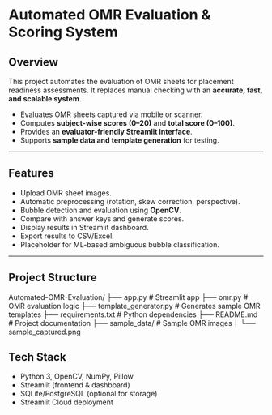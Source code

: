 # Automated OMR Evaluation & Scoring System

## Overview
This project automates the evaluation of OMR sheets for placement readiness assessments. It replaces manual checking with an **accurate, fast, and scalable system**.

- Evaluates OMR sheets captured via mobile or scanner.
- Computes **subject-wise scores (0–20)** and **total score (0–100)**.
- Provides an **evaluator-friendly Streamlit interface**.
- Supports **sample data and template generation** for testing.

---

## Features
- Upload OMR sheet images.
- Automatic preprocessing (rotation, skew correction, perspective).
- Bubble detection and evaluation using **OpenCV**.
- Compare with answer keys and generate scores.
- Display results in Streamlit dashboard.
- Export results to CSV/Excel.
- Placeholder for ML-based ambiguous bubble classification.

---

## Project Structure
Automated-OMR-Evaluation/
├── app.py # Streamlit app
├── omr.py # OMR evaluation logic
├── template_generator.py # Generates sample OMR templates
├── requirements.txt # Python dependencies
├── README.md # Project documentation
├── sample_data/ # Sample OMR images
│ └── sample_captured.png

## Tech Stack
- Python 3, OpenCV, NumPy, Pillow
- Streamlit (frontend & dashboard)
- SQLite/PostgreSQL (optional for storage)
- Streamlit Cloud deployment


